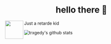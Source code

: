 <h1 align=center width=40>hello there 👋</h1>
<img src=https://upload.wikimedia.org/wikipedia/commons/1/18/ISO_C%2B%2B_Logo.svg  align=left widht=60 height=60> Just a retarde kid


![trxgedy's github stats](https://github-readme-stats.vercel.app/api?username=trxgedy&show_icons=true&theme=tokyonight)
